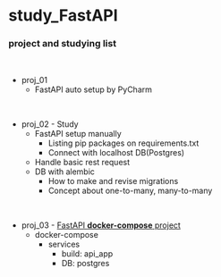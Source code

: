 # study_FastAPI


### project and studying list

<br>

* proj_01
  * FastAPI auto setup by PyCharm

<br>

* proj_02 - Study
  * FastAPI setup manually
    * Listing pip packages on requirements.txt
    * Connect with localhost DB(Postgres)
  * Handle basic rest request
  * DB with alembic
    * How to make and revise migrations
    * Concept about one-to-many, many-to-many

<br>

* proj_03 - <U>FastAPI **docker-compose** project</U>
  * docker-compose
    * services
      * build: api_app
      * DB: postgres